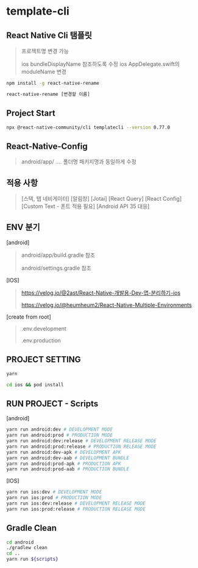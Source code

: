 # template-cli

## React Native Cli 탬플릿
> 프로젝트명 변경 가능
>
> ios bundleDisplayName 참조하도록 수정
> ios AppDelegate.swift의 moduleName 변경
```bash
npm install -g react-native-rename

react-native-rename [변경할 이름]
```


## Project Start
```bash
npx @react-native-community/cli templatecli --version 0.77.0
```


## React-Native-Config
> android/app/ .... 폴더명 패키지명과 동일하게 수정


## 적용 사항
> [스택, 탭 네비게이터]
> [알림창]
> [Jotai]
> [React Query]
> [React Config]
> [Custom Text - 폰트 적용 필요]
> [Android API 35 대응]





## ENV 분기

[android]
> android/app/build.gradle 참조
> 
> android/settings.gradle 참조

[IOS]
> https://velog.io/@2ast/React-Native-개발용-Dev-앱-분리하기-ios
> 
> https://velog.io/@heumheum2/React-Native-Multiple-Environments

[create from root]
> .env.development
> 
> .env.production


## PROJECT SETTING
```bash
yarn
```
```bash
cd ios && pod install
```


## RUN PROJECT - Scripts
[android]
```bash
yarn run android:dev # DEVELOPMENT MODE
yarn run android:prod # PRODUCTION MODE
yarn run android:dev:release # DEVELOPMENT RELEASE MODE
yarn run android:prod:release # PRODUCTION RELEASE MODE
yarn run android:dev-apk # DEVELOPMENT APK
yarn run android:dev-aab # DEVELOPMENT BUNDLE
yarn run android:prod-apk # PRODUCTION APK
yarn run android:prod-aab # PRODUCTION BUNDLE
```

[IOS]
```bash
yarn run ios:dev # DEVELOPMENT MODE
yarn run ios:prod # PRODUCTION MODE
yarn run ios:dev:release # DEVELOPMENT RELEASE MODE
yarn run ios:prod:release # PRODUCTION RELEASE MODE
```


## Gradle Clean

```bash
cd android                                                                     
./gradlew clean
cd ..
yarn run ${scripts}
```
